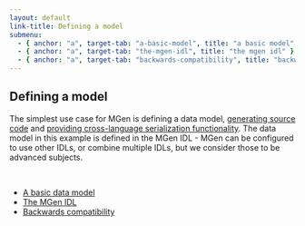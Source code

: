 ```yaml
---
layout: default
link-title: Defining a model
submenu:
  - { anchor: "a", target-tab: "a-basic-model", title: "a basic model" }
  - { anchor: "a", target-tab: "the-mgen-idl", title: "the mgen idl" }
  - { anchor: "a", target-tab: "backwards-compatibility", title: "backwards compatibility" }
---
```


## Defining a model <a name="a">&nbsp;</a>

The simplest use case for MGen is defining a data model, [generating source code](index_c_Generating_code.html) and [providing cross-language serialization functionality](index_c_using_gen_code.html). The data model in this example is defined in the MGen IDL - MGen can be configured to use other IDLs, or combine multiple IDLs, but we consider those to be advanced subjects.

<div class="tabs"><a name="a">&nbsp;</a> 
  <ul>
      <li>
          <a tab-id="a-basic-model" href="{{ site.baseurl }}/defining_a_model_tabs/a_basic_model.html">A basic data model</a>
      </li>
      <li>
          <a tab-id="the-mgen-idl" href="{{ site.baseurl }}/defining_a_model_tabs/the_mgen_idl.html">The MGen IDL</a>
      </li>
      <li>
          <a tab-id="backwards-compatibility" href="{{ site.baseurl }}/defining_a_model_tabs/backwards_compatibility.html">Backwards compatibility</a>
      </li>
  </ul>
</div>


